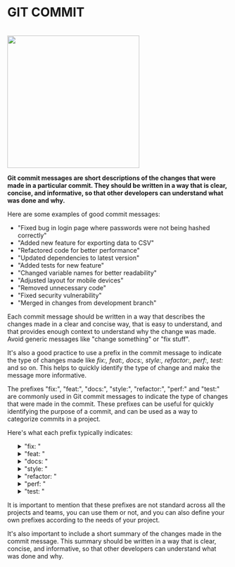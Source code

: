 # GIT COMMIT
<br>
<img src = "https://media.makeameme.org/created/makes-a-git.jpg" height = 300 width = 300/>
<br>

<b>Git commit messages are short descriptions of the changes that were made in a particular commit. They should 
be written in a way that is clear, concise, and informative, so that other developers can understand 
what was done and why. </b>

Here are some examples of good commit messages:

- "Fixed bug in login page where passwords were not being hashed correctly"
- "Added new feature for exporting data to CSV"
- "Refactored code for better performance"
- "Updated dependencies to latest version"
- "Added tests for new feature"
- "Changed variable names for better readability"
- "Adjusted layout for mobile devices"
- "Removed unnecessary code"
- "Fixed security vulnerability"
- "Merged in changes from development branch"

Each commit message should be written in a way that describes the changes made in a clear and concise
way, that is easy to understand, and that provides enough context to understand why the change was made. 
Avoid generic messages like "change something" or "fix stuff".

It's also a good practice to use a prefix in the commit message to indicate the type of changes made like
<i>fix:, feat:, docs:, style:, refactor:, perf:, test: </i>and so on. 
This helps to quickly identify the type of change and make the message more informative.

The prefixes "fix:", "feat:", "docs:", "style:", "refactor:", "perf:" and
"test:" are commonly used in Git commit messages to indicate the type of changes
that were made in the commit. These prefixes can be useful for quickly identifying 
the purpose of a commit, and can be used as a way to categorize commits in a project.

Here's what each prefix typically indicates:
<ol>
<details>
<summary> "fix: "</summary>
- "fix:" is used to indicate that the commit is a bug fix.
</details>
<details>
<summary> "feat: "</summary>
    - "feat:" is used to indicate that the commit is a new feature.
</details>
<details>
<summary> "docs: "</summary>
    - "docs:" is used to indicate that the commit is related to documentation.
</details>
<details>
<summary> "style: "</summary>
    "style:" is used to indicate that the commit is related to code formatting, indentation, and other style-related changes.
</details>
<details>
<summary> "refactor: "</summary>
    "refactor:" is used to indicate that the commit is related to code refactoring, which is the process of restructuring existing code without changing its functionality.
</details>
<details>
<summary> "perf: "</summary>
    "perf:" is used to indicate that the commit is related to performance improvements.
</details>
<details>
<summary> "test: "</summary>
    "test:" is used to indicate that the commit is related to adding, modifying or removing tests.
</details>
</ol>

It is important to mention that these prefixes are not standard across all the
projects and teams, you can use them or not, and you can also define your own
prefixes according to the needs of your project.

It's also important to include a short summary of the changes made in the
commit message. This summary should be written in a way that is clear,
concise, and informative, so that other developers can understand what was
done and why.